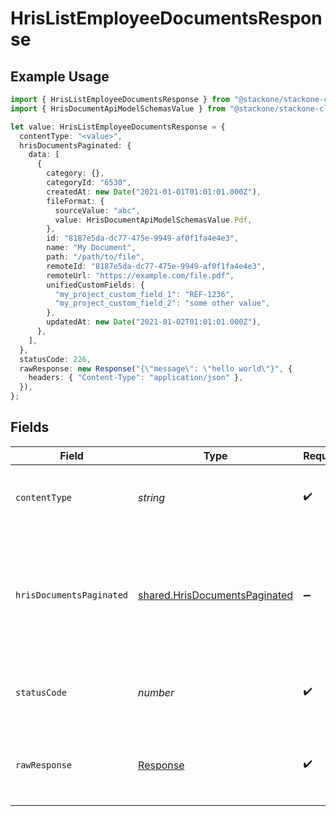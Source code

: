 # HrisListEmployeeDocumentsResponse

## Example Usage

```typescript
import { HrisListEmployeeDocumentsResponse } from "@stackone/stackone-client-ts/sdk/models/operations";
import { HrisDocumentApiModelSchemasValue } from "@stackone/stackone-client-ts/sdk/models/shared";

let value: HrisListEmployeeDocumentsResponse = {
  contentType: "<value>",
  hrisDocumentsPaginated: {
    data: [
      {
        category: {},
        categoryId: "6530",
        createdAt: new Date("2021-01-01T01:01:01.000Z"),
        fileFormat: {
          sourceValue: "abc",
          value: HrisDocumentApiModelSchemasValue.Pdf,
        },
        id: "8187e5da-dc77-475e-9949-af0f1fa4e4e3",
        name: "My Document",
        path: "/path/to/file",
        remoteId: "8187e5da-dc77-475e-9949-af0f1fa4e4e3",
        remoteUrl: "https://example.com/file.pdf",
        unifiedCustomFields: {
          "my_project_custom_field_1": "REF-1236",
          "my_project_custom_field_2": "some other value",
        },
        updatedAt: new Date("2021-01-02T01:01:01.000Z"),
      },
    ],
  },
  statusCode: 226,
  rawResponse: new Response("{\"message\": \"hello world\"}", {
    headers: { "Content-Type": "application/json" },
  }),
};
```

## Fields

| Field                                                                                 | Type                                                                                  | Required                                                                              | Description                                                                           |
| ------------------------------------------------------------------------------------- | ------------------------------------------------------------------------------------- | ------------------------------------------------------------------------------------- | ------------------------------------------------------------------------------------- |
| `contentType`                                                                         | *string*                                                                              | :heavy_check_mark:                                                                    | HTTP response content type for this operation                                         |
| `hrisDocumentsPaginated`                                                              | [shared.HrisDocumentsPaginated](../../../sdk/models/shared/hrisdocumentspaginated.md) | :heavy_minus_sign:                                                                    | The documents related to the employee with the given identifier were retrieved.       |
| `statusCode`                                                                          | *number*                                                                              | :heavy_check_mark:                                                                    | HTTP response status code for this operation                                          |
| `rawResponse`                                                                         | [Response](https://developer.mozilla.org/en-US/docs/Web/API/Response)                 | :heavy_check_mark:                                                                    | Raw HTTP response; suitable for custom response parsing                               |